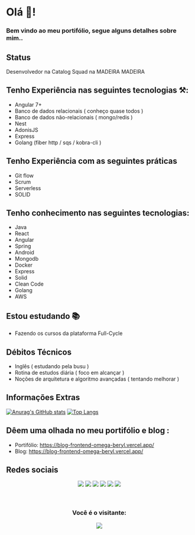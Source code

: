 # Olá 🦗!
### Bem vindo ao meu portifólio, segue alguns detalhes sobre mim..
## Status  
Desenvolvedor na Catalog Squad na MADEIRA MADEIRA
## Tenho Experiência nas seguintes tecnologias ⚒:
- Angular 7+
- Banco de dados relacionais ( conheço quase todos )
- Banco de dados não-relacionais ( mongo/redis )
- Nest
- AdonisJS
- Express
- Golang (fiber http / sqs / kobra-cli )
## Tenho Experiência com as seguintes práticas
- Git flow
- Scrum
- Serverless
- SOLID 
## Tenho conhecimento nas seguintes tecnologias:
- Java
- React
- Angular
- Spring
- Android
- Mongodb
- Docker
- Express
- Solid
- Clean Code
- Golang
- AWS
## Estou estudando 📚
- Fazendo os cursos da plataforma Full-Cycle 
## Débitos Técnicos
- Inglês ( estudando pela busu )
- Rotina de estudos diária ( foco em alcançar )
- Noções de arquitetura e algoritmo avançadas ( tentando melhorar )

## Informações Extras

[![Anurag's GitHub stats](https://github-readme-stats.vercel.app/api?username=felipejhordan&theme=chartreuse-dark)](https://github.com/felipejhordan/github-readme-stats)
[![Top Langs](https://github-readme-stats.vercel.app/api/top-langs/?username=felipejhordan&layout=compact&langs_count=8&hide=vue,scss&theme=chartreuse-dark)](https://github.com/anuraghazra/github-readme-stats)
<br/>

## Dêem uma olhada no meu portifólio  e blog :
- Portifólio: https://blog-frontend-omega-beryl.vercel.app/
- Blog: https://blog-frontend-omega-beryl.vercel.app/

## Redes sociais
<div align="center">
    <a href="https://www.instagram.com/felipejhordan.alves/" target="_blank"><img
            src="https://img.shields.io/badge/-Instagram-%23E4405F?style=for-the-badge&logo=instagram&logoColor=white"
            target="_blank"></a>
    <a href="https://gitlab.com/FelipeJhordan" target="_blank"><img
            src="https://img.shields.io/badge/gitlab-%23181717.svg?style=for-the-badge&logo=gitlab&logoColor=white"
            target="_blank"></a>
    <a href="https://www.linkedin.com/in/felipe-jhordan-maciel-alves-5b191917b/" target="_blank"><img
            src="https://img.shields.io/badge/-LinkedIn-%230077B5?style=for-the-badge&logo=linkedin&logoColor=white"
            target="_blank"></a>
    <a href="https://portifolio-v2.vercel.app/" target="_blank"><img
            src="https://img.shields.io/badge/website-000000?style=for-the-badge&logo=About.me&logoColor=white"
            target="_blank"></a>
  <a href="https://github.com/FelipeJhordanSecondary" target="_blank"><img
            src="https://img.shields.io/badge/github-%23121011.svg?style=for-the-badge&logo=github&logoColor=white"
            target="_blank"></a>
  <a href="https://www.hackerrank.com/felipejordan_al1" target="_blank"><img
            src="https://img.shields.io/badge/-Hackerrank-2EC866?style=for-the-badge&logo=HackerRank&logoColor=white"
            target="_blank"></a>
 </div>
 

<br>
<br>
<h3 align="center">Você é o visitante:</h3>
<p align="center">
    <img alingn="center" src="https://profile-counter.glitch.me/FelipeJhordan/count.svg" />
</p>



